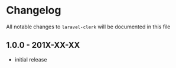# Changelog

All notable changes to `laravel-clerk` will be documented in this file

## 1.0.0 - 201X-XX-XX

- initial release
